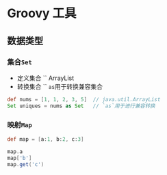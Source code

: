 # Groovy 工具

## 数据类型

### 集合`Set`

- 定义集合 `` ArrayList
- 转换集合 `` `as`用于转换兼容集合

```groovy
def nums = [1, 1, 2, 3, 5]  // java.util.ArrayList
Set uniques = nums as Set   // `as`用于进行兼容转换
```

### 映射`Map`

```groovy
def map = [a:1, b:2, c:3]

map.a
map['b']
map.get('c')
```
